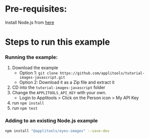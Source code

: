 # Pre-requisites:

Install Node.js from [here](https://nodejs.org/en/)

# Steps to run this example

### Running the example:

1. Download the example
    * Option 1: `git clone https://github.com/applitools/tutorial-images-javascript.git`
    * Option 2: Download it as a Zip file and extract it
2. CD into the `tutorial-images-javascript` folder
3. Change the `APPLITOOLS_API_KEY` with your own.
    * Login to Applitools > Click on the Person icon > My API Key
4. run `npm install`
5. run `npm test`

### Adding to an existing Node.js example

```sh
npm install "@applitools/eyes-images" --save-dev

```

